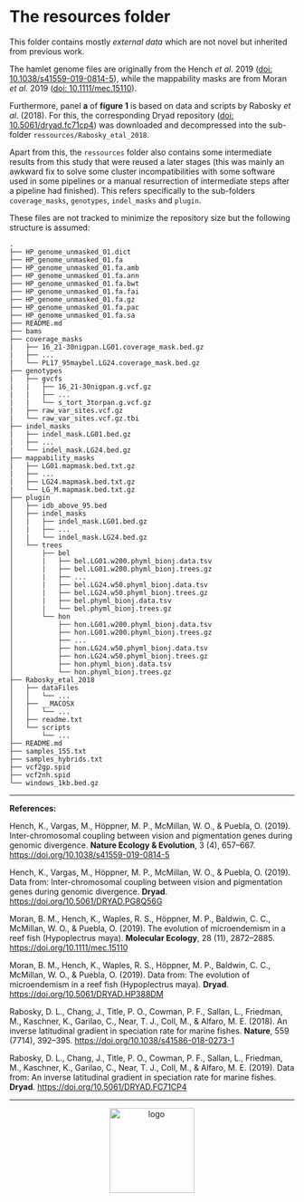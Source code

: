 # The resources folder

This folder contains mostly *external data* which are not novel but inherited from previous work.

The hamlet genome files are originally from the Hench *et al*. 2019 ([doi: 10.1038/s41559-019-0814-5](https://doi.org/10.1038/s41559-019-0814-5)),
while the mappability masks are from Moran *et al*. 2019 ([doi: 10.1111/mec.15110](https://doi.org/10.1111/mec.15110)).

Furthermore, panel **a** of **figure 1** is based on data and scripts by Rabosky *et al*. (2018). For this, the corresponding Dryad repository ([doi: 10.5061/dryad.fc71cp4](doi.org/10.5061/dryad.fc71cp4)) was downloaded and decompressed into the sub-folder `ressources/Rabosky_etal_2018`.


Apart from this, the `ressources` folder also contains some intermediate results from this study that were reused a later stages (this was mainly an awkward fix to solve some cluster incompatibilities with some software used in some pipelines or a manual resurrection of intermediate steps after a pipeline had finished).
This refers specifically to the sub-folders `coverage_masks`, `genotypes`, `indel_masks` and `plugin`.


These files are not tracked to minimize the repository size but the following structure is assumed:

```
.
├── HP_genome_unmasked_01.dict
├── HP_genome_unmasked_01.fa
├── HP_genome_unmasked_01.fa.amb
├── HP_genome_unmasked_01.fa.ann
├── HP_genome_unmasked_01.fa.bwt
├── HP_genome_unmasked_01.fa.fai
├── HP_genome_unmasked_01.fa.gz
├── HP_genome_unmasked_01.fa.pac
├── HP_genome_unmasked_01.fa.sa
├── README.md
├── bams
├── coverage_masks
|   ├── 16_21-30nigpan.LG01.coverage_mask.bed.gz
|   ├── ...
|   └── PL17_95maybel.LG24.coverage_mask.bed.gz
├── genotypes
|   ├── gvcfs
|   |   ├── 16_21-30nigpan.g.vcf.gz
|   |   ├── ...
|   |   └── s_tort_3torpan.g.vcf.gz
|   ├── raw_var_sites.vcf.gz
|   └── raw_var_sites.vcf.gz.tbi
├── indel_masks
|   ├── indel_mask.LG01.bed.gz
|   ├── ...
|   └── indel_mask.LG24.bed.gz
├── mappability_masks
|   ├── LG01.mapmask.bed.txt.gz
|   ├── ...
|   ├── LG24.mapmask.bed.txt.gz
|   └── LG_M.mapmask.bed.txt.gz
├── plugin
│   ├── idb_above_95.bed
│   ├── indel_masks
│   |   ├── indel_mask.LG01.bed.gz
│   |   ├── ...
│   |   └── indel_mask.LG24.bed.gz
│   └── trees
│       ├── bel
│       |   ├── bel.LG01.w200.phyml_bionj.data.tsv
│       |   ├── bel.LG01.w200.phyml_bionj.trees.gz
│       |   ├── ...
│       |   ├── bel.LG24.w50.phyml_bionj.data.tsv
│       |   ├── bel.LG24.w50.phyml_bionj.trees.gz
│       |   ├── bel.phyml_bionj.data.tsv
│       |   └── bel.phyml_bionj.trees.gz
│       └── hon
│           ├── hon.LG01.w200.phyml_bionj.data.tsv
│           ├── hon.LG01.w200.phyml_bionj.trees.gz
│           ├── ...
│           ├── hon.LG24.w50.phyml_bionj.data.tsv
│           ├── hon.LG24.w50.phyml_bionj.trees.gz
│           ├── hon.phyml_bionj.data.tsv
│           └── hon.phyml_bionj.trees.gz
├── Rabosky_etal_2018
│   ├── dataFiles
│   │   └── ...
│   ├── __MACOSX
│   │   └── ...
│   ├── readme.txt
│   └── scripts
│       └── ...
├── README.md
├── samples_155.txt
├── samples_hybrids.txt
├── vcf2gp.spid
├── vcf2nh.spid
└── windows_1kb.bed.gz
```

---

**References:**

Hench, K., Vargas, M., Höppner, M. P., McMillan, W. O., & Puebla, O. (2019). Inter-chromosomal coupling between vision and pigmentation genes during genomic divergence. **Nature Ecology & Evolution**, 3 (4), 657–667. https://doi.org/10.1038/s41559-019-0814-5

Hench, K., Vargas, M., Höppner, M. P., McMillan, W. O., & Puebla, O. (2019). Data from: Inter-chromosomal coupling between vision and pigmentation genes during genomic divergence. **Dryad**. https://doi.org/10.5061/DRYAD.PG8Q56G

Moran, B. M., Hench, K., Waples, R. S., Höppner, M. P., Baldwin, C. C., McMillan, W. O., & Puebla, O. (2019). The evolution of microendemism in a reef fish (Hypoplectrus maya). **Molecular Ecology**, 28 (11), 2872–2885. https://doi.org/10.1111/mec.15110

Moran, B. M., Hench, K., Waples, R. S., Höppner, M. P., Baldwin, C. C., McMillan, W. O., & Puebla, O. (2019). Data from: The evolution of microendemism in a reef fish (Hypoplectrus maya). **Dryad**. https://doi.org/10.5061/DRYAD.HP388DM

Rabosky, D. L., Chang, J., Title, P. O., Cowman, P. F., Sallan, L., Friedman, M., Kaschner, K., Garilao, C., Near, T. J., Coll, M., & Alfaro, M. E. (2018). An inverse latitudinal gradient in speciation rate for marine fishes. **Nature**, 559 (7714), 392–395. https://doi.org/10.1038/s41586-018-0273-1

Rabosky, D. L., Chang, J., Title, P. O., Cowman, P. F., Sallan, L., Friedman, M., Kaschner, K., Garilao, C., Near, T. J., Coll, M., & Alfaro, M. E. (2019). Data from: An inverse latitudinal gradient in speciation rate for marine fishes. **Dryad**. https://doi.org/10.5061/DRYAD.FC71CP4

---

<p align="center"><img src="../logo.svg" alt="logo" width="150"/></p>
